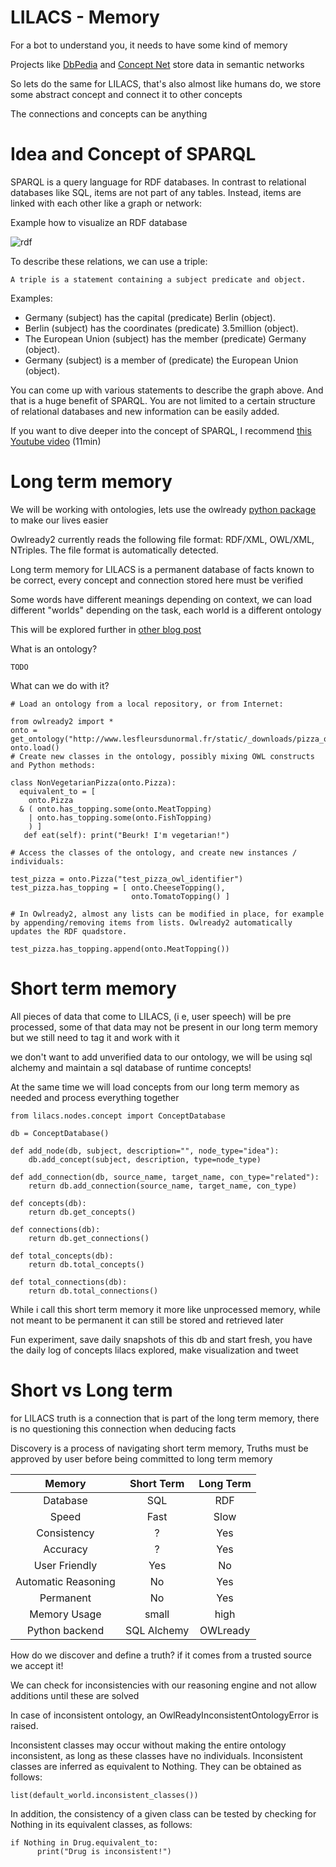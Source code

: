 # LILACS - Memory

For a bot to understand you, it needs to have some kind of memory

Projects like [DbPedia]() and [Concept Net]() store data in semantic networks

So lets do the same for LILACS, that's also almost like humans do, we store some abstract concept and connect it to other concepts

The connections and concepts can be anything

# Idea and Concept of SPARQL

SPARQL is a query language for RDF databases. In contrast to relational databases like SQL, items are not part of any tables. Instead, items are linked with each other like a graph or network:

Example how to visualize an RDF database

![rdf](https://cdn-images-1.medium.com/max/800/1*-HH5qvBUoLyxcx9QCJdiSA.png  "rdf")


To describe these relations, we can use a triple:

    A triple is a statement containing a subject predicate and object.

Examples:

- Germany (subject) has the capital (predicate) Berlin (object).
- Berlin (subject) has the coordinates (predicate) 3.5million (object).
- The European Union (subject) has the member (predicate) Germany (object).
- Germany (subject) is a member of (predicate) the European Union (object).

You can come up with various statements to describe the graph above. And that is a huge benefit of SPARQL. You are not limited to a certain structure of relational databases and new information can be easily added.

If you want to dive deeper into the concept of SPARQL, I recommend [this Youtube video]() (11min)


# Long term memory

We will be working with ontologies, lets use the owlready [python package](https://owlready2.readthedocs.io/en/latest/) to make our lives easier

Owlready2 currently reads the following file format: RDF/XML, OWL/XML, NTriples. The file format is automatically detected.

Long term memory for LILACS is a permanent database of facts known to be correct, every concept and connection stored here must be verified

Some words have different meanings depending on context, we can load different "worlds" depending on the task, each world is a different ontology

This will be explored further in [other blog post]()

What is an ontology?

    TODO
    
What can we do with it?

    # Load an ontology from a local repository, or from Internet:

    from owlready2 import *
    onto = get_ontology("http://www.lesfleursdunormal.fr/static/_downloads/pizza_onto.owl")
    onto.load()
    # Create new classes in the ontology, possibly mixing OWL constructs and Python methods:
    
    class NonVegetarianPizza(onto.Pizza):
      equivalent_to = [
        onto.Pizza
      & ( onto.has_topping.some(onto.MeatTopping)
        | onto.has_topping.some(onto.FishTopping)
        ) ]
       def eat(self): print("Beurk! I'm vegetarian!")
    
    # Access the classes of the ontology, and create new instances / individuals:
    
    test_pizza = onto.Pizza("test_pizza_owl_identifier")
    test_pizza.has_topping = [ onto.CheeseTopping(),
                               onto.TomatoTopping() ]
    
    # In Owlready2, almost any lists can be modified in place, for example by appending/removing items from lists. Owlready2 automatically updates the RDF quadstore.
    
    test_pizza.has_topping.append(onto.MeatTopping())
    
    

# Short term memory

All pieces of data that come to LILACS, (i e, user speech) will be pre processed, some of that data may not be present in our long term memory but we still need to tag it and work with it

we don't want to add unverified data to our ontology, we will be using sql alchemy and maintain a sql database of runtime concepts!

At the same time we will load concepts from our long term memory as needed and process everything together

    from lilacs.nodes.concept import ConceptDatabase
    
    db = ConceptDatabase()

    def add_node(db, subject, description="", node_type="idea"):
        db.add_concept(subject, description, type=node_type)

    def add_connection(db, source_name, target_name, con_type="related"):
        return db.add_connection(source_name, target_name, con_type)

    def concepts(db):
        return db.get_concepts()

    def connections(db):
        return db.get_connections()

    def total_concepts(db):
        return db.total_concepts()

    def total_connections(db):
        return db.total_connections()


While i call this short term memory it more like unprocessed memory, while not meant to be permanent it can still be stored and retrieved later

Fun experiment, save daily snapshots of this db and start fresh, you have the daily log of concepts lilacs explored, make visualization and tweet


# Short vs Long term

for LILACS truth is a connection that is part of the long term memory, there is no questioning this connection when deducing facts

Discovery is a process of navigating short term memory, Truths must be approved by user before being committed to long term memory

|     Memory    | Short Term |   Long Term  | 
|:-------------:|:----------:|:------------:|
| Database      |      SQL	 |      RDF     |
| Speed	        |      Fast  |	    Slow    |
| Consistency   |      ?     |	    Yes     |
| Accuracy	    |      ?	 |      Yes     |
| User Friendly |      Yes	 |      No      |
| Automatic Reasoning| No    |	    Yes     |
| Permanent	    |      No	 |      Yes     |
| Memory Usage  |	   small |	    high    |
| Python backend|	   SQL Alchemy|	OWLready|


How do we discover and define a truth? if it comes from a trusted source we accept it!

We can check for inconsistencies with our reasoning engine and not allow additions until these are solved

In case of inconsistent ontology, an OwlReadyInconsistentOntologyError is raised.

Inconsistent classes may occur without making the entire ontology inconsistent, as long as these classes have no individuals. Inconsistent classes are inferred as equivalent to Nothing. They can be obtained as follows:

    list(default_world.inconsistent_classes())

In addition, the consistency of a given class can be tested by checking for Nothing in its equivalent classes, as follows:

    if Nothing in Drug.equivalent_to:
          print("Drug is inconsistent!")
          

